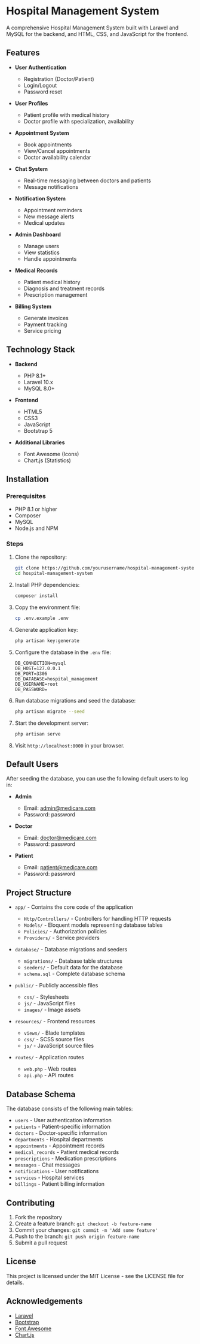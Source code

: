 # Hospital Management System

A comprehensive Hospital Management System built with Laravel and MySQL for the backend, and HTML, CSS, and JavaScript for the frontend.

## Features

- **User Authentication**
  - Registration (Doctor/Patient)
  - Login/Logout
  - Password reset

- **User Profiles**
  - Patient profile with medical history
  - Doctor profile with specialization, availability

- **Appointment System**
  - Book appointments
  - View/Cancel appointments
  - Doctor availability calendar

- **Chat System**
  - Real-time messaging between doctors and patients
  - Message notifications

- **Notification System**
  - Appointment reminders
  - New message alerts
  - Medical updates

- **Admin Dashboard**
  - Manage users
  - View statistics
  - Handle appointments

- **Medical Records**
  - Patient medical history
  - Diagnosis and treatment records
  - Prescription management

- **Billing System**
  - Generate invoices
  - Payment tracking
  - Service pricing

## Technology Stack

- **Backend**
  - PHP 8.1+
  - Laravel 10.x
  - MySQL 8.0+

- **Frontend**
  - HTML5
  - CSS3
  - JavaScript
  - Bootstrap 5

- **Additional Libraries**
  - Font Awesome (Icons)
  - Chart.js (Statistics)

## Installation

### Prerequisites

- PHP 8.1 or higher
- Composer
- MySQL
- Node.js and NPM

### Steps

1. Clone the repository:
   ```bash
   git clone https://github.com/yourusername/hospital-management-system.git
   cd hospital-management-system
   ```

2. Install PHP dependencies:
   ```bash
   composer install
   ```

3. Copy the environment file:
   ```bash
   cp .env.example .env
   ```

4. Generate application key:
   ```bash
   php artisan key:generate
   ```

5. Configure the database in the `.env` file:
   ```
   DB_CONNECTION=mysql
   DB_HOST=127.0.0.1
   DB_PORT=3306
   DB_DATABASE=hospital_management
   DB_USERNAME=root
   DB_PASSWORD=
   ```

6. Run database migrations and seed the database:
   ```bash
   php artisan migrate --seed
   ```

7. Start the development server:
   ```bash
   php artisan serve
   ```

8. Visit `http://localhost:8000` in your browser.

## Default Users

After seeding the database, you can use the following default users to log in:

- **Admin**
  - Email: admin@medicare.com
  - Password: password

- **Doctor**
  - Email: doctor@medicare.com
  - Password: password

- **Patient**
  - Email: patient@medicare.com
  - Password: password

## Project Structure

- `app/` - Contains the core code of the application
  - `Http/Controllers/` - Controllers for handling HTTP requests
  - `Models/` - Eloquent models representing database tables
  - `Policies/` - Authorization policies
  - `Providers/` - Service providers

- `database/` - Database migrations and seeders
  - `migrations/` - Database table structures
  - `seeders/` - Default data for the database
  - `schema.sql` - Complete database schema

- `public/` - Publicly accessible files
  - `css/` - Stylesheets
  - `js/` - JavaScript files
  - `images/` - Image assets

- `resources/` - Frontend resources
  - `views/` - Blade templates
  - `css/` - SCSS source files
  - `js/` - JavaScript source files

- `routes/` - Application routes
  - `web.php` - Web routes
  - `api.php` - API routes

## Database Schema

The database consists of the following main tables:

- `users` - User authentication information
- `patients` - Patient-specific information
- `doctors` - Doctor-specific information
- `departments` - Hospital departments
- `appointments` - Appointment records
- `medical_records` - Patient medical records
- `prescriptions` - Medication prescriptions
- `messages` - Chat messages
- `notifications` - User notifications
- `services` - Hospital services
- `billings` - Patient billing information

## Contributing

1. Fork the repository
2. Create a feature branch: `git checkout -b feature-name`
3. Commit your changes: `git commit -m 'Add some feature'`
4. Push to the branch: `git push origin feature-name`
5. Submit a pull request

## License

This project is licensed under the MIT License - see the LICENSE file for details.

## Acknowledgements

- [Laravel](https://laravel.com/)
- [Bootstrap](https://getbootstrap.com/)
- [Font Awesome](https://fontawesome.com/)
- [Chart.js](https://www.chartjs.org/)
